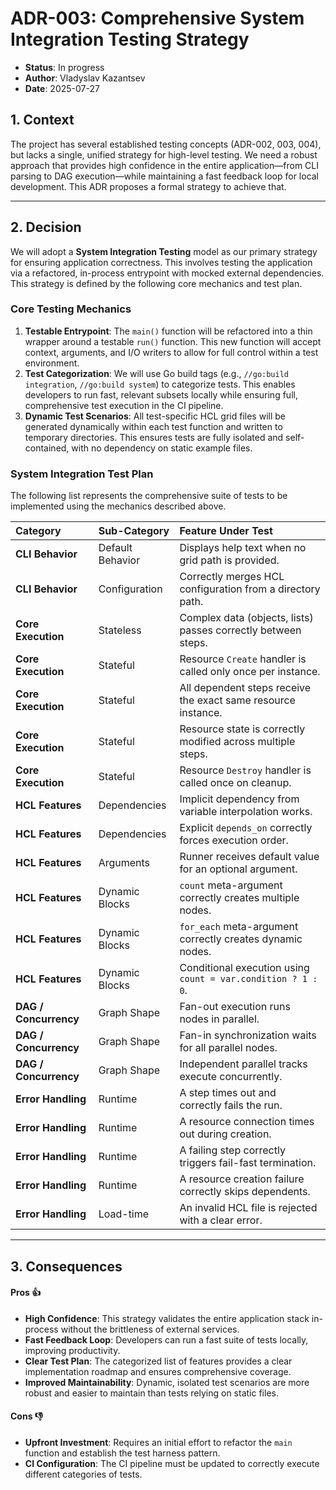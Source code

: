 # ADR-003: Comprehensive System Integration Testing Strategy
- **Status**: In progress
- **Author**: Vladyslav Kazantsev
- **Date**: 2025-07-27

## 1. Context
The project has several established testing concepts (ADR-002, 003, 004), but lacks a single, unified strategy for high-level testing. We need a robust approach that provides high confidence in the entire application—from CLI parsing to DAG execution—while maintaining a fast feedback loop for local development. This ADR proposes a formal strategy to achieve that.

---
## 2. Decision
We will adopt a **System Integration Testing** model as our primary strategy for ensuring application correctness. This involves testing the application via a refactored, in-process entrypoint with mocked external dependencies. This strategy is defined by the following core mechanics and test plan.

### Core Testing Mechanics
1.  **Testable Entrypoint**: The `main()` function will be refactored into a thin wrapper around a testable `run()` function. This new function will accept context, arguments, and I/O writers to allow for full control within a test environment.
2.  **Test Categorization**: We will use Go build tags (e.g., `//go:build integration`, `//go:build system`) to categorize tests. This enables developers to run fast, relevant subsets locally while ensuring full, comprehensive test execution in the CI pipeline.
3.  **Dynamic Test Scenarios**: All test-specific HCL grid files will be generated dynamically within each test function and written to temporary directories. This ensures tests are fully isolated and self-contained, with no dependency on static example files.

### System Integration Test Plan
The following list represents the comprehensive suite of tests to be implemented using the mechanics described above.

| Category          | Sub-Category     | Feature Under Test                                          |
| :---------------- | :--------------- | :---------------------------------------------------------- |
| **CLI Behavior** | Default Behavior | Displays help text when no grid path is provided.           |
| **CLI Behavior** | Configuration    | Correctly merges HCL configuration from a directory path.   |
| **Core Execution**| Stateless        | Complex data (objects, lists) passes correctly between steps. |
| **Core Execution**| Stateful         | Resource `Create` handler is called only once per instance.   |
| **Core Execution**| Stateful         | All dependent steps receive the exact same resource instance. |
| **Core Execution**| Stateful         | Resource state is correctly modified across multiple steps.   |
| **Core Execution**| Stateful         | Resource `Destroy` handler is called once on cleanup.       |
| **HCL Features** | Dependencies     | Implicit dependency from variable interpolation works.      |
| **HCL Features** | Dependencies     | Explicit `depends_on` correctly forces execution order.     |
| **HCL Features** | Arguments        | Runner receives default value for an optional argument.     |
| **HCL Features** | Dynamic Blocks   | `count` meta-argument correctly creates multiple nodes.     |
| **HCL Features** | Dynamic Blocks   | `for_each` meta-argument correctly creates dynamic nodes.   |
| **HCL Features** | Dynamic Blocks   | Conditional execution using `count = var.condition ? 1 : 0`.  |
| **DAG / Concurrency** | Graph Shape    | Fan-out execution runs nodes in parallel.                   |
| **DAG / Concurrency** | Graph Shape    | Fan-in synchronization waits for all parallel nodes.        |
| **DAG / Concurrency** | Graph Shape    | Independent parallel tracks execute concurrently.           |
| **Error Handling**| Runtime          | A step times out and correctly fails the run.               |
| **Error Handling**| Runtime          | A resource connection times out during creation.            |
| **Error Handling**| Runtime          | A failing step correctly triggers fail-fast termination.      |
| **Error Handling**| Runtime          | A resource creation failure correctly skips dependents.     |
| **Error Handling**| Load-time        | An invalid HCL file is rejected with a clear error.         |

---
## 3. Consequences

#### Pros 👍
* **High Confidence**: This strategy validates the entire application stack in-process without the brittleness of external services.
* **Fast Feedback Loop**: Developers can run a fast suite of tests locally, improving productivity.
* **Clear Test Plan**: The categorized list of features provides a clear implementation roadmap and ensures comprehensive coverage.
* **Improved Maintainability**: Dynamic, isolated test scenarios are more robust and easier to maintain than tests relying on static files.

#### Cons 👎
* **Upfront Investment**: Requires an initial effort to refactor the `main` function and establish the test harness pattern.
* **CI Configuration**: The CI pipeline must be updated to correctly execute different categories of tests.